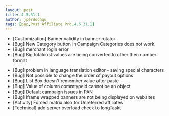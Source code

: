 ```yaml
---
layout: post
title: 4.5.31.1
author: jperdochqu
tags: [pap,Post Affiliate Pro,4.5.31.1]
---
```


- [Customization] Banner validity in banner rotator
- [Bug] New Category button in Campaign Categories does not work.
- [Bug] merchant login error
- [Bug] Big totalcost values are being converted to other then number format

<!--more-->

- [Bug] problem in language translation editor - saving special characters
- [Bug] Not possible to change the order of payout options
- [Bug] List Box doesn't remember value after paste
- [Bug] Value of column commtypeid cannot be an object
- [Bug] Default campaign issues in PAN
- [Bug] Iframe wrapped banners are not being displayed on websites
- [Activity] Forced matrix also for Unreferred affiliates
- [Technical] add server overload check to longTaskt

